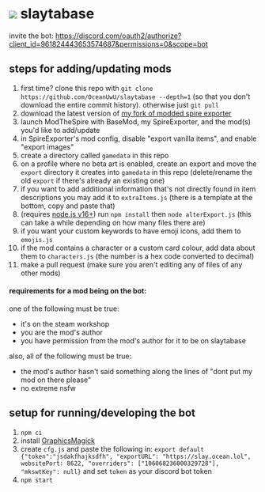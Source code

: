 # ![](static/favicon.ico) slaytabase
invite the bot: https://discord.com/oauth2/authorize?client_id=961824443653574687&permissions=0&scope=bot

## steps for adding/updating mods
1. first time? clone this repo with `git clone https://github.com/OceanUwU/slaytabase --depth=1` (so that you don't download the entire commit history). otherwise just `git pull`
2. download the latest version of [my fork of modded spire exporter](https://github.com/OceanUwU/sts-exporter/releases)
3. launch ModTheSpire with BaseMod, my SpireExporter, and the mod(s) you'd like to add/update
4. in SpireExporter's mod config, disable "export vanilla items", and enable "export images"
5. create a directory called `gamedata` in this repo
6. on a profile where no beta art is enabled, create an export and move the `export` directory it creates into `gamedata` in this repo (delete/rename the old `export` if there's already an existing one)
7. if you want to add additional information that's not directly found in item descriptions you may add it to `extraItems.js` (there is a template at the bottom, copy and paste that)
8. (requires [node.js v16+](https://nodejs.org/en/download/)) run `npm install` then `node alterExport.js` (this can take a while depending on how many files there are)
9. if you want your custom keywords to have emoji icons, add them to `emojis.js`
10. if the mod contains a character or a custom card colour, add data about them to `characters.js` (the number is a hex code converted to decimal)
11. make a pull request (make sure you aren't editing any of files of any other mods)

#### requirements for a mod being on the bot:
one of the following must be true:
- it's on the steam workshop
- you are the mod's author
- you have permission from the mod's author for it to be on slaytabase

also, all of the following must be true:
- the mod's author hasn't said something along the lines of "dont put my mod on there please"
- no extreme nsfw

## setup for running/developing the bot
1. `npm ci`
2. install [GraphicsMagick](http://www.graphicsmagick.org/download.html)
3. create `cfg.js` and paste the following in: `export default {"token":"jsdakfhajksdfh", "exportURL": "https://slay.ocean.lol", websitePort: 8622, "overriders": ["106068236000329728"], "mkswtKey": null}` and set `token` as your discord bot token
4. `npm start`